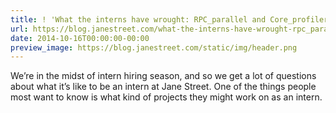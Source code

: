 ```yaml
---
title: ! 'What the interns have wrought: RPC_parallel and Core_profiler'
url: https://blog.janestreet.com/what-the-interns-have-wrought-rpc_parallel-and-core_profiler/
date: 2014-10-16T00:00:00-00:00
preview_image: https://blog.janestreet.com/static/img/header.png
---
```


<p>We’re in the midst of intern hiring season, and so we get a lot of questions
about what it’s like to be an intern at Jane Street. One of the things people
most want to know is what kind of projects they might work on as an intern.</p>
